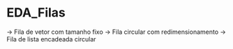# EDA_Filas
-> Fila de vetor com tamanho fixo
-> Fila circular com redimensionamento
-> Fila de lista encadeada circular
